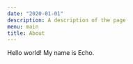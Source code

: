 ```yaml
---
date: "2020-01-01"
description: A description of the page
menu: main
title: About
---
```


Hello world! My name is Echo.